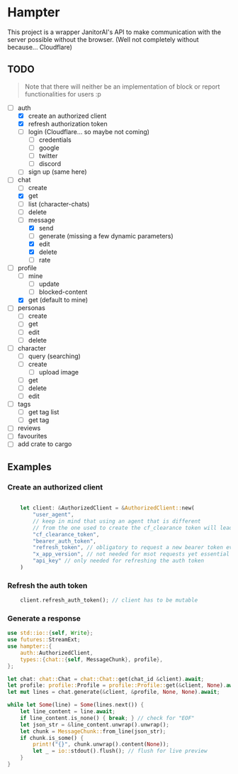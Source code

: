 # Hampter

This project is a wrapper JanitorAI's API to make communication with the server possible without the browser. (Well not completely without because... Cloudflare)

## TODO

> Note that there will neither be an implementation of block or report functionalities for users :p
- [ ] auth
  - [x] create an authorized client
  - [x] refresh authorization token
  - [ ] login (Cloudflare... so maybe not coming)
    - [ ] credentials
    - [ ] google
    - [ ] twitter
    - [ ] discord
  - [ ] sign up (same here)
- [ ] chat
  - [ ] create
  - [x] get
  - [ ] list (character-chats)
  - [ ] delete
  - [ ] message
    - [x] send
    - [ ] generate (missing a few dynamic parameters)
    - [x] edit
    - [x] delete
    - [ ] rate
- [ ] profile
  - [ ] mine
    - [ ] update
    - [ ] blocked-content
  - [x] get (default to mine)
- [ ] personas
  - [ ] create
  - [ ] get
  - [ ] edit
  - [ ] delete
- [ ] character
  - [ ] query (searching)
  - [ ] create
    - [ ] upload image
  - [ ] get
  - [ ] delete
  - [ ] edit
- [ ] tags
  - [ ] get tag list
  - [ ] get tag
- [ ] reviews
- [ ] favourites
- [ ] add crate to cargo

## Examples


### Create an authorized client
```rust

	let client: &AuthorizedClient = &AuthorizedClient::new(
		"user_agent",
		// keep in mind that using an agent that is different
		// from the one used to create the cf_clearance token will lead to the requests being blocked
		"cf_clearance_token",
		"bearer_auth_token",
		"refresh_token", // obligatory to request a new bearer token every 30 minutes
		"x_app_version", // not needed for msot requests yet essential for text generation	
		"api_key" // only needed for refreshing the auth token
	)
```

### Refresh the auth token

```rust
	client.refresh_auth_token(); // client has to be mutable
```

### Generate a response

```rust
use std::io::{self, Write};
use futures::StreamExt;
use hampter::{
	auth::AuthorizedClient,
	types::{chat::{self, MessageChunk}, profile},
};

let chat: chat::Chat = chat::Chat::get(chat_id &client).await;
let profile: profile::Profile = profile::Profile::get(&client, None).await;
let mut lines = chat.generate(&client, &profile, None, None).await;

while let Some(line) = Some(lines.next()) {
	let line_content = line.await;
	if line_content.is_none() { break; } // check for "EOF"
	let json_str = &line_content.unwrap().unwrap();
	let chunk = MessageChunk::from_line(json_str);
	if chunk.is_some() {
		print!("{}", chunk.unwrap().content(None));
		let _ = io::stdout().flush(); // flush for live preview
	}
}
```